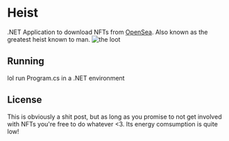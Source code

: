 # Heist
.NET Application to download NFTs from [OpenSea](http://opensea.io/). Also known as the greatest heist known to man. 
![the loot](https://i.imgur.com/qOjc27t.png)

## Running
lol
run Program.cs in a .NET environment 

## License
This is obviously a shit post, but as long as you promise to not get involved with NFTs you're free to do whatever <3. Its energy comsumption is quite low! 
